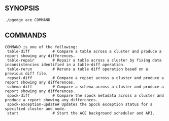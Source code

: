 
## SYNOPSIS
    ./pgedge ace COMMAND

## COMMANDS
    COMMAND is one of the following:
     table-diff          # Compare a table across a cluster and produce a report showing any differences.
     table-repair        # Repair a table across a cluster by fixing data inconsistencies identified in a table-diff operation.
     table-rerun         # Reruns a table diff operation based on a previous diff file.
     repset-diff         # Compare a repset across a cluster and produce a report showing any differences.
     schema-diff         # Compare a schema across a cluster and produce a report showing any differences.
     spock-diff          # Compare the spock metadata across a cluster and produce a report showing any differences.
     spock-exception-update# Updates the Spock exception status for a specified cluster and node.
     start               # Start the ACE background scheduler and API.
